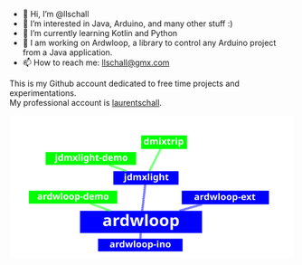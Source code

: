 - 👋 Hi, I’m @llschall
- 👀 I’m interested in Java, Arduino, and many other stuff :)
- 🌱 I’m currently learning Kotlin and Python
- 💞️  I am working on Ardwloop, a library to control any Arduino project from a Java application.
- 📫 How to reach me: llschall@gmx.com

This is my Github account dedicated to free time projects and experimentations.<br>
My professional account is [laurentschall](https://github.com/laurentschall).


![Overview](https://github.com/llschall/llschall/blob/main/overview.png?raw=true)

<!---
llschall/llschall is a ✨ special ✨ repository because its `README.md` (this file) appears on your GitHub profile.
You can click the Preview link to take a look at your changes.
--->
